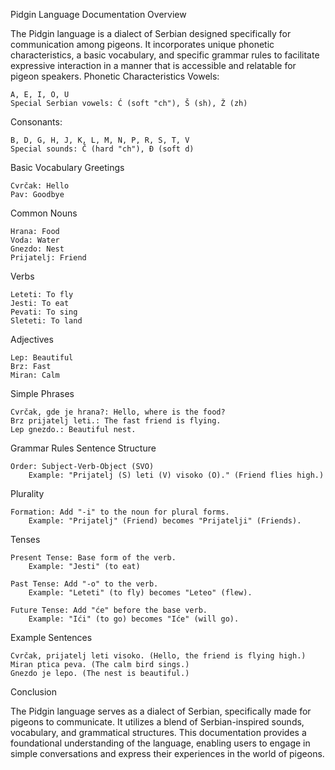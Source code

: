 Pidgin Language Documentation 
Overview

The Pidgin language is a  dialect of Serbian designed specifically for communication among pigeons. It incorporates unique phonetic characteristics, a basic vocabulary, and specific grammar rules to facilitate expressive interaction in a manner that is accessible and relatable for pigeon speakers.
Phonetic Characteristics
Vowels:

    A, E, I, O, U
    Special Serbian vowels: Ć (soft "ch"), Š (sh), Ž (zh)

Consonants:

    B, D, G, H, J, K, L, M, N, P, R, S, T, V
    Special sounds: Č (hard "ch"), Đ (soft d)

Basic Vocabulary
Greetings

    Cvrčak: Hello
    Pav: Goodbye

Common Nouns

    Hrana: Food
    Voda: Water
    Gnezdo: Nest
    Prijatelj: Friend

Verbs

    Leteti: To fly
    Jesti: To eat
    Pevati: To sing
    Sleteti: To land

Adjectives

    Lep: Beautiful
    Brz: Fast
    Miran: Calm

Simple Phrases

    Cvrčak, gde je hrana?: Hello, where is the food?
    Brz prijatelj leti.: The fast friend is flying.
    Lep gnezdo.: Beautiful nest.

Grammar Rules
Sentence Structure

    Order: Subject-Verb-Object (SVO)
        Example: "Prijatelj (S) leti (V) visoko (O)." (Friend flies high.)

Plurality

    Formation: Add "-i" to the noun for plural forms.
        Example: "Prijatelj" (Friend) becomes "Prijatelji" (Friends).

Tenses

    Present Tense: Base form of the verb.
        Example: "Jesti" (to eat)

    Past Tense: Add "-o" to the verb.
        Example: "Leteti" (to fly) becomes "Leteo" (flew).

    Future Tense: Add "će" before the base verb.
        Example: "Ići" (to go) becomes "Iće" (will go).

Example Sentences

    Cvrčak, prijatelj leti visoko. (Hello, the friend is flying high.)
    Miran ptica peva. (The calm bird sings.)
    Gnezdo je lepo. (The nest is beautiful.)

Conclusion

The Pidgin language serves as a dialect of Serbian, specifically made for pigeons to communicate. It utilizes a blend of Serbian-inspired sounds, vocabulary, and grammatical structures. This documentation provides a foundational understanding of the language, enabling users to engage in simple conversations and express their experiences in the world of pigeons.
